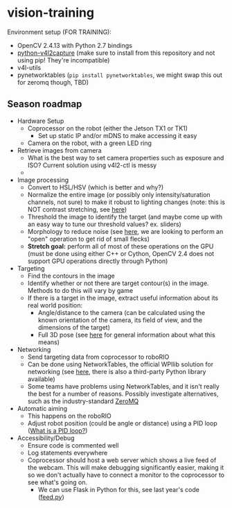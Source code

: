 # vision-training

Environment setup (FOR TRAINING):

- OpenCV 2.4.13 with Python 2.7 bindings
- [python-v4l2capture](https://github.com/gebart/python-v4l2capture) (make sure to install from this repository and not using pip! They're incompatible)
- v4l-utils
- pynetworktables (`pip install pynetworktables`, we might swap this out for zeromq though, TBD)

## Season roadmap

- Hardware Setup
  - Coprocessor on the robot (either the Jetson TX1 or TK1)
    - Set up static IP and/or mDNS to make accessing it easy
  - Camera on the robot, with a green LED ring
- Retrieve images from camera
  - What is the best way to set camera properties such as exposure and ISO? Current solution using v4l2-ctl is messy
  - 
- Image processing
  - Convert to HSL/HSV (which is better and why?)
  - Normalize the entire image (or possibly only intensity/saturation channels, not sure) to make it robust to lighting changes (note: this is NOT contrast stretching, see [here](https://stackoverflow.com/questions/41118808/difference-between-contrast-stretching-and-histogram-equalization))
  - Threshold the image to identify the target (and maybe come up with an easy way to tune our threshold values? ex. sliders)
  - Morphology to reduce noise (see [here](https://docs.opencv.org/trunk/d9/d61/tutorial_py_morphological_ops.html), we are looking to perform an "open" operation to get rid of small flecks)
  - **Stretch goal:** perform all of most of these operations on the GPU (must be done using either C++ or Cython, OpenCV 2.4 does not support GPU operations directly through Python)
- Targeting
  - Find the contours in the image
  - Identify whether or not there are target contour(s) in the image. Methods to do this will vary by game
  - If there is a target in the image, extract useful information about its real world position:
    - Angle/distance to the camera (can be calculated using the known orientation of the camera, its field of view, and the dimensions of the target)
    - Full 3D pose (see [here](https://docs.opencv.org/3.1.0/d7/d53/tutorial_py_pose.html) for general information about what this means)
- Networking
  - Send targeting data from coprocessor to roboRIO
  - Can be done using NetworkTables, the official WPIlib solution for networking (see [here](https://wpilib.screenstepslive.com/s/3120/m/7912/l/80205-writing-a-simple-networktables-program-in-c-and-java-with-a-java-client-pc-side), there is also a third-party Python library available)
  - Some teams have problems using NetworkTables, and it isn't really the best for a number of reasons. Possibly investigate alternatives, such as the industry-standard [ZeroMQ](http://zeromq.org/)
- Automatic aiming
  - This happens on the roboRIO
  - Adjust robot position (could be angle or distance) using a PID loop ([What is a PID loop?](http://frc-pdr.readthedocs.io/en/latest/control/pid_control.html))
- Accessibility/Debug
  - Ensure code is commented well
  - Log statements everywhere
  - Coprocessor should host a web server which shows a live feed of the webcam. This will make debugging significantly easier, making it so we don't actually have to connect a monitor to the coprocessor to see what's going on.
    - We can use Flask in Python for this, see last year's code ([feed.py](https://github.com/FRCTeamPhoenix/visionworks2017/blob/master/feed.py))
